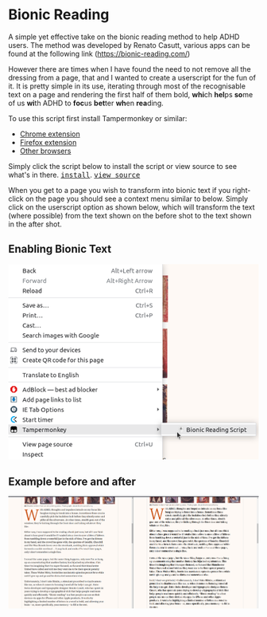 # Bionic Reading

A simple yet effective take on the bionic reading method to help ADHD users. The method was developed by Renato Casutt, various apps can be found at the following link (https://bionic-reading.com/) 

However there are times when I have found the need to not remove all the dressing from a page, that and I wanted to create a userscript for the fun of it. It is pretty simple in its use, iterating through most of the recognisable text on a page and rendering the first half of them bold, <b>whi</b>ch <b>hel</b>ps <b>so</b>me of us <b>wi</b>th ADHD to <b>foc</b>us <b>bet</b>ter <b>wh</b>en <b>rea</b>ding.

To use this script first install Tampermonkey or similar:
- [Chrome extension](https://chrome.google.com/webstore/detail/tampermonkey/dhdgffkkebhmkfjojejmpbldmpobfkfo)
- [Firefox extension](https://addons.mozilla.org/en-US/firefox/addon/tampermonkey/)
- [Other browsers](https://www.tampermonkey.net/index.php?ext=dhdg)

Simply click the script below to install the script or view source to see what's in there.
<kbd>[install](https://github.com/hybrid-trader/bionic-reading/raw/main/bionicscript.user.js)</kbd>. <kbd>[view source](https://github.com/hybrid-trader/bionic-reading/blob/main/bionicscript.user.js)</kbd>

When you get to a page you wish to transform into bionic text if you right-click on the page you should see a context menu similar to below. Simply click on the userscript option as shown below, which will transform the text (where possible) from the text shown on the before shot to the text shown in the after shot.

## Enabling Bionic Text

![newdialog](https://github.com/hybrid-trader/bionic-reading/raw/main/context-menu.png)

## Example before and after

![newdialog](https://github.com/hybrid-trader/bionic-reading/raw/main/bionic-text-example.png)
